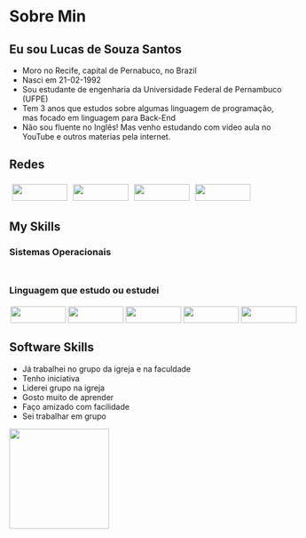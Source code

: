 # Sobre Min

## Eu sou Lucas de Souza Santos

* Moro no Recife, capital de Pernabuco, no Brazil
* Nasci em 21-02-1992
* Sou estudante de engenharia da Universidade Federal de Pernambuco (UFPE)
* Tem 3 anos que estudos sobre algumas linguagem de programação, mas focado em linguagem para Back-End
* Não sou fluente no Inglês! Mas venho estudando com video aula no YouTube e outros materias pela internet.

## Redes

<div style="display: flex">

<div style="margin: 5px;"> 
<a href="https://www.facebook.com/LUCAS210SANTOS/" target="_blank"><img width="100" height="30" src="https://img.shields.io/badge/Facebook-1877F2?style=for-the-badge&logo=facebook&logoColor=white"></a>
</div>

<div style="margin: 5px;">
<a href="https://www.linkedin.com/in/lucas-santos-613464176/" target="_blanck">
<img width="100" height="30" align="center" src="https://img.shields.io/badge/LinkedIn-0077B5?style=for-the-badge&logo=linkedin&logoColor=white">
</a>
</div>

<div style="margin: 5px;">
<a href="https://www.instagram.com/lucas.santos22/" target="_blank">
<img width="100" height="30" align="center" src="https://img.shields.io/badge/Instagram-E4405F?style=for-the-badge&logo=instagram&logoColor=white">
</a>
</div>

<div style="margin: 5px;">
<a href="https://github.com/Lucas20santos">
<img width="100" height="30" align="center" src="https://img.shields.io/badge/GitHub-100000?style=for-the-badge&logo=github&logoColor=white">
</a>
</div>

</div>

## My Skills

### Sistemas Operacionais

<div style="display: flex;">

<div style="margin: 5px;"> <img src="https://img.shields.io/badge/Windows-0078D6?style=for-the-badge&logo=windows&logoColor=white" alt=""> </div>

<div style="margin: 5px;"><img src="https://img.shields.io/badge/Ubuntu-E95420?style=for-the-badge&logo=ubuntu&logoColor=whit" alt=""></div>
      
<div style="margin: 5px;"> <img src="https://img.shields.io/badge/Linux_Mint-87CF3E?style=for-the-badge&logo=linux-mint&logoColor=white" alt=""> </div>

</div>

### Linguagem que estudo ou estudei

<div style="display: flex;">

<div style="margin: 2px;"> <img width="100" height="30" align="center" src="https://img.shields.io/badge/Java-ED8B00?style=for-the-badge&logo=java&logoColor=white"> </div>

<div style="margin: 2px;"> <img width="100" height="30" align="center" src="https://img.shields.io/badge/JavaScript-323330?style=for-the-badge&logo=javascript&logoColor=F7DF1E"> </div>

<div style="margin: 2px;"> <img width="100" height="30" src="https://img.shields.io/badge/C%23-239120?style=for-the-badge&logo=c-sharp&logoColor=white"> </div>

<div style="margin: 2px;"> <img width="100" height="30" src="https://img.shields.io/badge/TypeScript-007ACC?style=for-the-badge&logo=typescript&logoColor=white"></div>

<div style="margin: 2px;"> <img width="100" height="30" src="https://img.shields.io/badge/Python-14354C?style=for-the-badge&logo=python&logoColor=white"> </div>

<div style="margin: 2px;"> <img src="https://img.shields.io/badge/HTML5-E34F26?style=for-the-badge&logo=html5&logoColor=white" alt=""></div>

<div style="margin: 2px;"> <img src="https://img.shields.io/badge/CSS3-1572B6?style=for-the-badge&logo=css3&logoColor=white" alt=""> </div>

<div style="margin: 2px;"> <img src="https://img.shields.io/badge/React-20232A?style=for-the-badge&logo=react&logoColor=61DAFB" alt=""> </div>

</div>

## Software Skills

* Já trabalhei no grupo da igreja e na faculdade</li>
* Tenho iniciativa
* Liderei grupo na igreja
* Gosto muito de aprender
* Faço amizado com facilidade
* Sei trabalhar em grupo

<div><img height="180em" src="https://github-readme-stats.vercel.app/api?username=Lucas20santos&show_icons=true&include_all_commits=true&theme=dracula"></div>
